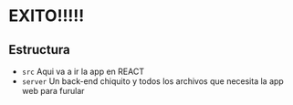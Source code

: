 # EXITO!!!!!

## Estructura
* `src` Aqui va a ir la app en REACT
* `server` Un back-end chiquito y todos los archivos que necesita la app web para furular